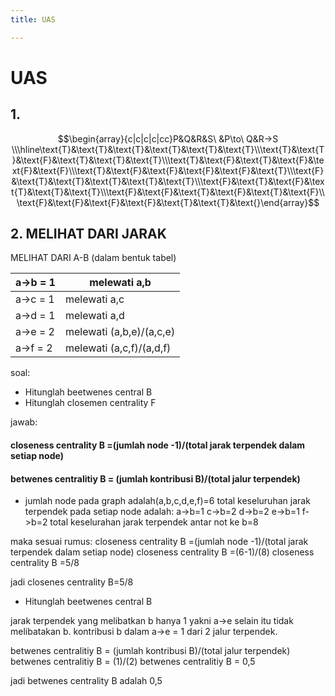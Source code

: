 ```yaml
---
title: UAS

---
```


# UAS

## 1.
$$\begin{array}{c|c|c|c|cc}P&Q&R&S\ &P\to\ Q&R->S \\\hline\text{Т}&\text{Т}&\text{Т}&\text{T}&\text{T}&\text{T}\\\text{Т}&\text{Т}&\text{F}&\text{T}&\text{T}&\text{T}\\\text{T}&\text{F}&\text{T}&\text{F}&\text{F}&\text{F}\\\text{T}&\text{F}&\text{F}&\text{F}&\text{F}&\text{T}\\\text{F}&\text{T}&\text{T}&\text{T}&\text{T}&\text{T}\\\text{F}&\text{T}&\text{F}&\text{T}&\text{T}&\text{T}\\\text{F}&\text{F}&\text{T}&\text{F}&\text{T}&\text{F}\\\text{F}&\text{F}&\text{F}&\text{F}&\text{T}&\text{T}&\text{}\end{array}$$


## 2. MELIHAT DARI JARAK 

MELIHAT DARI A-B (dalam bentuk tabel)

| a->b = 1 | melewati a,b | 
| -------- | ----------   | 
| a->c = 1 | melewati a,c  |
| a->d = 1  | melewati a,d |  |
| a->e = 2     | melewati (a,b,e)/(a,c,e)   |
| a->f = 2   | melewati (a,c,f)/(a,d,f)  |

soal:
- Hitunglah beetwenes central B
- Hitunglah closemen centrality F

jawab:
#### closeness centrality B  =(jumlah node -1)/(total jarak terpendek dalam setiap node)
#### betwenes centralitiy B = (jumlah kontribusi B)/(total jalur terpendek)

- jumlah node pada graph adalah(a,b,c,d,e,f)=6
total keseluruhan jarak terpendek pada setiap node adalah:
a->b=1
c->b=2
d->b=2
e->b=1
f->b=2
total keselurahan jarak terpendek antar not ke b=8

maka sesuai rumus:
closeness centrality B  =(jumlah node -1)/(total jarak terpendek dalam setiap node)
closeness centrality B  =(6-1)/(8)
closeness centrality B  =5/8

jadi closenes centrality B=5/8


- Hitunglah beetwenes central B

jarak terpendek yang melibatkan b hanya 1 yakni a->e
selain itu tidak melibatakan b.
kontribusi b dalam a->e = 1 dari 2 jalur terpendek.

 betwenes centralitiy B = (jumlah kontribusi B)/(total jalur terpendek)
 betwenes centralitiy B = (1)/(2)
 betwenes centralitiy B = 0,5
 
 jadi betwenes centrality B adalah 0,5
   












